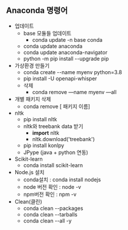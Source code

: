 ## Anaconda 명령어


- 업데이트
    - base 모듈들 업데이트
        - conda update -n base conda
    - conda update anaconda
    - conda update anaconda-navigator
    - python -m pip install --upgrade pip
- 가상환경 만들기
    - conda create --name myenv python=3.8
    - pip install -U openapi-whisper
    - 삭제
        - conda remove —name myenv —all
- 개별 패키지 삭제
    - conda remove [ 패키지 이름]
- nltk
    - pip install nltk
    - nltk와 treebank data 받기
        - **import** nltk
        - nltk.download('treebank')
    - pip install konlpy
    - JPype (java + python 연동)
- Scikit-learn
    - conda install scikit-learn
- Node.js 설치
    - conda설치 : conda install nodejs
    - node 버전 확인 : node -v
    - npm버전 확인 : npm -v
- Clean(클린)
    - conda clean --packages
    - conda clean --tarballs
    - conda clean --all -y
